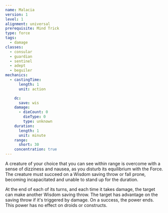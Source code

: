 ```yaml
---
name: Malacia
version: 1
level: 1
alignment: universal
prerequisite: Mind Trick
type: force
tags:
  - damage
classes:
  - consular
  - guardian
  - sentinel
  - adept
  - beguiler
mechanics:
  - castingTime:
      length: 1
      unit: action

    dc:
      save: wis
    damage:
      - dieCount: 0
        dieType: 0
        type: unknown
    duration:
      length: 1
      unit: minute
    range:
      short: 30
    concentration: true
---
```

A creature of your choice that you can see within range is overcome with a sense of dizziness and nausea, as you disturb its equilibrium with the Force. The creature must succeed on a Wisdom saving throw or fall prone, becoming incapacitated and unable to stand up for the duration.

At the end of each of its turns, and each time it takes damage, the target can make another Wisdom saving throw. The target has advantage on the saving throw if it's triggered by damage. On a success, the power ends. This power has no effect on droids or constructs.
    